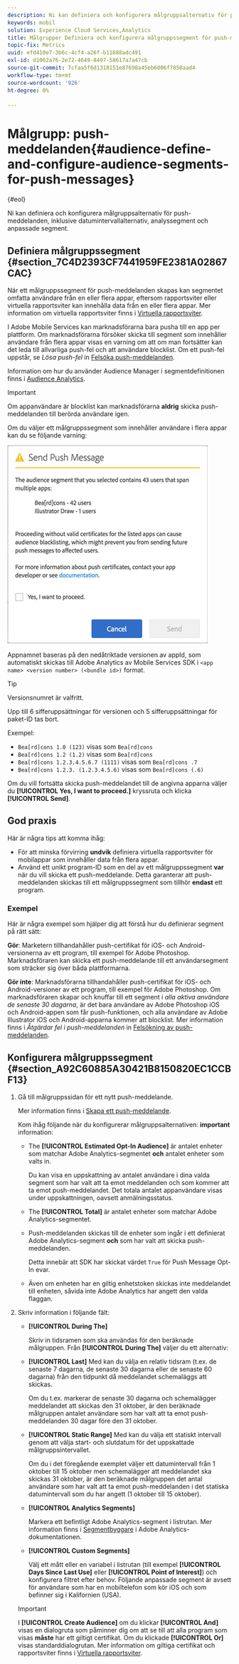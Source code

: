 ```yaml
---
description: Ni kan definiera och konfigurera målgruppsalternativ för push-meddelanden, inklusive datumintervallalternativ, analyssegment och anpassade segment.
keywords: mobil
solution: Experience Cloud Services,Analytics
title: Målgrupper Definiera och konfigurera målgruppssegment för push-meddelanden
topic-fix: Metrics
uuid: efd410e7-3b6c-4cf4-a26f-b11688adc491
exl-id: d1062a76-2e72-4649-8497-58617a7a47cb
source-git-commit: 7cfaa5f6d1318151e87698a45eb6006f7850aad4
workflow-type: tm+mt
source-wordcount: '926'
ht-degree: 0%

---
```


# Målgrupp: push-meddelanden{#audience-define-and-configure-audience-segments-for-push-messages}

{#eol}

Ni kan definiera och konfigurera målgruppsalternativ för push-meddelanden, inklusive datumintervallalternativ, analyssegment och anpassade segment.

## Definiera målgruppssegment {#section_7C4D2393CF7441959FE2381A02867CAC}

När ett målgruppssegment för push-meddelanden skapas kan segmentet omfatta användare från en eller flera appar, eftersom rapportsviter eller virtuella rapportsviter kan innehålla data från en eller flera appar. Mer information om virtuella rapportsviter finns i [Virtuella rapportsviter](/help/using/manage-apps/c-mob-vrs.md).

I Adobe Mobile Services kan marknadsförarna bara pusha till en app per plattform. Om marknadsförarna försöker skicka till segment som innehåller användare från flera appar visas en varning om att om man fortsätter kan det leda till allvarliga push-fel och att användare blocklist. Om ett push-fel uppstår, se *Lösa push-fel* in [Felsöka push-meddelanden](/help/using/in-app-messaging/t-create-push-message/c-schedule-push-message.md).

Information om hur du använder Audience Manager i segmentdefinitionen finns i [Audience Analytics](https://experienceleague.adobe.com/docs/analytics/integration/audience-analytics/mc-audiences-aam.html).

>[!IMPORTANT]
>
>Om appanvändare är blocklist kan marknadsförarna **aldrig** skicka push-meddelanden till berörda användare igen.

Om du väljer ett målgruppssegment som innehåller användare i flera appar kan du se följande varning:

![flera appnamn](assets/multiple_appname.png)

Appnamnet baseras på den nedåtriktade versionen av appId, som automatiskt skickas till Adobe Analytics av Mobile Services SDK i `<app name> <version number> (<bundle id>)` format.

>[!TIP]
>
>Versionsnumret är valfritt.

Upp till 6 sifferuppsättningar för versionen och 5 sifferuppsättningar för paket-ID tas bort.

Exempel:

* `Bea[rd]cons 1.0 (123)` visas som `Bea[rd]cons`
* `Bea[rd]cons 1.2 (1.2)` visas som `Bea[rd]cons`
* `Bea[rd]cons 1.2.3.4.5.6.7 (1111)` visas som `Bea[rd]cons .7`
* `Bea[rd]cons 1.2.3. (1.2.3.4.5.6)` visas som `Bea[rd]cons (.6)`

Om du vill fortsätta skicka push-meddelandet till de angivna apparna väljer du **[!UICONTROL Yes, I want to proceed.]** kryssruta och klicka **[!UICONTROL Send]**.

## God praxis

Här är några tips att komma ihåg:

* För att minska förvirring **undvik** definiera virtuella rapportsviter för mobilappar som innehåller data från flera appar.
* Använd ett unikt program-ID som en del av ett målgruppssegment **var** när du vill skicka ett push-meddelande.
Detta garanterar att push-meddelanden skickas till ett målgruppssegment som tillhör **endast** ett program.

### Exempel

Här är några exempel som hjälper dig att förstå hur du definierar segment på rätt sätt:

**Gör**: Marketern tillhandahåller push-certifikat för iOS- och Android-versionerna av ett program, till exempel för Adobe Photoshop. Marknadsföraren kan skicka ett push-meddelande till ett användarsegment som sträcker sig över båda plattformarna.

**Gör inte**: Marknadsförarna tillhandahåller push-certifikat för iOS- och Android-versioner av ett program, till exempel för Adobe Photoshop. Om marknadsföraren skapar och knuffar till ett segment i *alla aktiva användare de senaste 30 dagarna*, är det bara användare av Adobe Photoshop iOS och Android-appen som får push-funktionen, och alla användare av Adobe Illustrator iOS och Android-apparna kommer att blocklist. Mer information finns i *Åtgärdar fel i push-meddelanden* in [Felsökning av push-meddelanden](/help/using/in-app-messaging/t-create-push-message/c-troubleshooting-push-messaging.md).

## Konfigurera målgruppssegment {#section_A92C60885A30421B8150820EC1CCBF13}

1. Gå till målgruppssidan för ett nytt push-meddelande.

   Mer information finns i [Skapa ett push-meddelande](/help/using/in-app-messaging/t-create-push-message/t-create-push-message.md).

   Kom ihåg följande när du konfigurerar målgruppsalternativen: **important** information:

   * The **[!UICONTROL Estimated Opt-In Audience]** är antalet enheter som matchar Adobe Analytics-segmentet **och** antalet enheter som valts in.

      Du kan visa en uppskattning av antalet användare i dina valda segment som har valt att ta emot meddelanden och som kommer att ta emot push-meddelandet. Det totala antalet appanvändare visas under uppskattningen, oavsett anmälningsstatus.

   * The **[!UICONTROL Total]** är antalet enheter som matchar Adobe Analytics-segmentet.

   * Push-meddelanden skickas till de enheter som ingår i ett definierat Adobe Analytics-segment **och** som har valt att skicka push-meddelanden.

      Detta innebär att SDK har skickat värdet `True` för Push Message Opt-In evar.

   * Även om enheten har en giltig enhetstoken skickas inte meddelandet till enheten, såvida inte Adobe Analytics har angett den valda flaggan.

2. Skriv information i följande fält:

   * **[!UICONTROL During The]**

      Skriv in tidsramen som ska användas för den beräknade målgruppen. Från **[!UICONTROL During The]** väljer du ett alternativ:

   * **[!UICONTROL Last]** Med kan du välja en relativ tidsram (t.ex. de senaste 7 dagarna, de senaste 30 dagarna eller de senaste 60 dagarna) från den tidpunkt då meddelandet schemaläggs att skickas.

      Om du t.ex. markerar de senaste 30 dagarna och schemalägger meddelandet att skickas den 31 oktober, är den beräknade målgruppen antalet användare som har valt att ta emot push-meddelanden 30 dagar före den 31 oktober.

   * **[!UICONTROL Static Range]** Med kan du välja ett statiskt intervall genom att välja start- och slutdatum för det uppskattade målgruppsintervallet.

      Om du i det föregående exemplet väljer ett datumintervall från 1 oktober till 15 oktober men schemalägger att meddelandet ska skickas 31 oktober, är den beräknade målgruppen det antal användare som har valt att ta emot push-meddelanden i det statiska datumintervall som du har angett (1 oktober till 15 oktober).

   * **[!UICONTROL Analytics Segments]**

      Markera ett befintligt Adobe Analytics-segment i listrutan. Mer information finns i [Segmentbyggare](https://experienceleague.adobe.com/docs/analytics/components/segmentation/segmentation-workflow/seg-build.html) i Adobe Analytics-dokumentationen.

   * **[!UICONTROL Custom Segments]**

      Välj ett mått eller en variabel i listrutan (till exempel **[!UICONTROL Days Since Last Use]** eller **[!UICONTROL Point of Interest]**) och konfigurera filtret efter behov. Följande anpassade segment är avsett för användare som har en mobiltelefon som kör iOS och som befinner sig i Kalifornien (USA).
   >[!IMPORTANT]
   >
   >I **[!UICONTROL Create Audience]** om du klickar **[!UICONTROL And]** visas en dialogruta som påminner dig om att se till att alla program som visas **måste** har ett giltigt certifikat. Om du klickade **[!UICONTROL Or]** visas standarddialogrutan. Mer information om giltiga certifikat och rapportsviter finns i [Virtuella rapportsviter](/help/using/manage-apps/c-mob-vrs.md).

